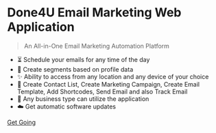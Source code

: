 <!-- TODO: Update title -->
# Done4U Email Marketing Web Application

<!-- [![GitHub tags](https://img.shields.io/github/tag/MichaelCurrin/docsify-js-template.svg)](https://GitHub.com/MichaelCurrin/docsify-js-template/tags/) --> <!-- TODO: Update username and repo name -->

> An All-in-One Email Marketing Automation Platform <!-- TODO: Replace with your description -->

<!-- TODO: Update to match your project's benefits/features. Git emojis work great here. -->

- :hourglass_flowing_sand: Schedule your emails for any time of the day
- :open_file_folder: Create segments based on profile data
- :sparkles: Ability to access from any location and any device of your choice
- :nut_and_bolt: Create Contact List, Create Marketing Campaign, Create Email Template, Add Shortcodes, Send Email and also  Track Email
- :pushpin: Any business type can utilize the application
- :cloud: Get automatic software updates


<!-- [GitHub](https://github.com/MichaelCurrin/docsify-js-template/) --> <!-- TODO: Use your repo's path.-->
[Get Going](#docsifyjs-template-homepage) <!-- TODO: Use ID of homepage heading i.e. based on H1 of README.md - make sure this is DIFFERENT to the cover's heading -->
